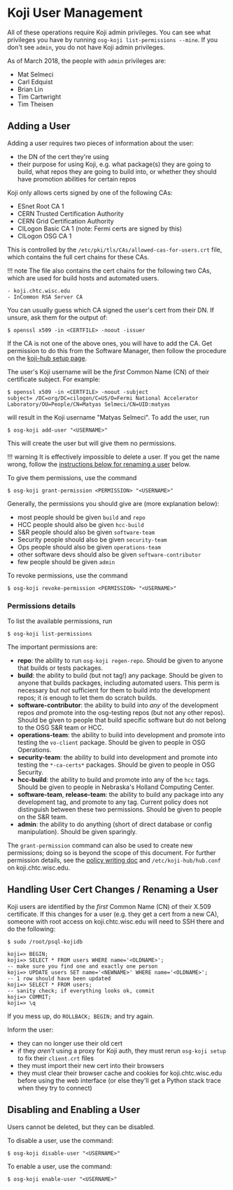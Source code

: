 Koji User Management
====================

All of these operations require Koji admin privileges.
You can see what privileges you have by running `osg-koji list-permissions --mine`.
If you don't see `admin`, you do not have Koji admin privileges.

As of March 2018, the people with `admin` privileges are:

-  Mat Selmeci
-  Carl Edquist
-  Brian Lin
-  Tim Cartwright
-  Tim Theisen


Adding a User
-------------

Adding a user requires two pieces of information about the user:

- the DN of the cert they're using
- their purpose for using Koji, e.g. what package(s) they are going to build, what repos they are going to build into,
  or whether they should have promotion abilities for certain repos

Koji only allows certs signed by one of the following CAs:

- ESnet Root CA 1
- CERN Trusted Certification Authority
- CERN Grid Certification Authority
- CILogon Basic CA 1 (note: Fermi certs are signed by this)
- CILogon OSG CA 1

This is controlled by the `/etc/pki/tls/CAs/allowed-cas-for-users.crt` file,
which contains the full cert chains for these CAs.

!!! note
    The file also contains the cert chains for the following two CAs, which are used for build hosts and automated users.

    - koji.chtc.wisc.edu
    - InCommon RSA Server CA

You can usually guess which CA signed the user's cert from their DN.
If unsure, ask them for the output of:
``` console
$ openssl x509 -in <CERTFILE> -noout -issuer
```
If the CA is not one of the above ones, you will have to add the CA.
Get permission to do this from the Software Manager, then follow the procedure on the [koji-hub setup page](https://opensciencegrid.github.io/technology/infrastructure/koji-hub-setup/#adding-cas-for-user-authentication).


The user's Koji username will be the _first_ Common Name (CN) of their certificate subject.
For example:
``` console
$ openssl x509 -in <CERTFILE> -noout -subject
subject= /DC=org/DC=cilogon/C=US/O=Fermi National Accelerator Laboratory/OU=People/CN=Matyas Selmeci/CN=UID:matyas
```
will result in the Koji username "Matyas Selmeci".
To add the user, run
``` console
$ osg-koji add-user "<USERNAME>"
```
This will create the user but will give them no permissions.

!!! warning
    It is effectively impossible to delete a user.
    If you get the name wrong, follow the [instructions below for renaming a user](#handling-user-cert-changes-renaming-a-user) below.

To give them permissions, use the command
``` console
$ osg-koji grant-permission <PERMISSION> "<USERNAME>"
```
Generally, the permissions you should give are (more explanation below):

- most people should be given `build` and `repo`
- HCC people should also be given `hcc-build`
- S&R people should also be given `software-team`
- Security people should also be given `security-team`
- Ops people should also be given `operations-team`
- other software devs should also be given `software-contributor`
- few people should be given `admin`

To revoke permissions, use the command
``` console
$ osg-koji revoke-permission <PERMISSION> "<USERNAME>"
```

### Permissions details

To list the available permissions, run
``` console
$ osg-koji list-permissions
```

The important permissions are:

- **repo**: the ability to run `osg-koji regen-repo`.
  Should be given to anyone that builds or tests packages.
- **build**: the ability to build (but not tag!) any package.
  Should be given to anyone that builds packages, including automated users.
  This perm is necessary but _not_ sufficient for them to build into the development repos;
  it _is_ enough to let them do scratch builds.
- **software-contributor**: the ability to build into _any_ of the development repos _and_ promote into the osg-testing repos (but not any other repos).
  Should be given to people that build specific software but do not belong to the OSG S&R team or HCC.
- **operations-team**: the ability to build into development and promote into testing the `vo-client` package.
  Should be given to people in OSG Operations.
- **security-team**: the ability to build into development and promote into testing the `*-ca-certs*` packages.
  Should be given to people in OSG Security.
- **hcc-build**: the ability to build and promote into any of the `hcc` tags.
  Should be given to people in Nebraska's Holland Computing Center.
- **software-team**, **release-team**: the ability to build any package into any development tag, and promote to any tag.
  Current policy does not distinguish between these two permissions.
  Should be given to people on the S&R team.
- **admin**: the ability to do anything (short of direct database or config manipulation).
  Should be given sparingly.

The `grant-permission` command can also be used to create new permissions; doing so is beyond the scope of this document.
For further permission details, see the [policy writing doc](/infrastructure/koji-policy-writing/)
and `/etc/koji-hub/hub.conf` on koji.chtc.wisc.edu.


Handling User Cert Changes / Renaming a User
--------------------------------------------

Koji users are identified by the _first_ Common Name (CN) of their X.509 certificate.
If this changes for a user (e.g. they get a cert from a new CA), someone with root access on koji.chtc.wisc.edu will
need to SSH there and do the following:

``` console
$ sudo /root/psql-kojidb
```
``` psql
koji=> BEGIN;
koji=> SELECT * FROM users WHERE name='<OLDNAME>';
-- make sure you find one and exactly one person
koji=> UPDATE users SET name='<NEWNAME>' WHERE name='<OLDNAME>';
-- 1 row should have been updated
koji=> SELECT * FROM users;
-- sanity check; if everything looks ok, commit
koji=> COMMIT;
koji=> \q
```
If you mess up, do `ROLLBACK; BEGIN;` and try again.

Inform the user:

- they can no longer use their old cert
- if they _aren't_ using a proxy for Koji auth, they must rerun `osg-koji setup` to fix their `client.crt` files
- they must import their new cert into their browsers
- they must clear their browser cache and cookies for koji.chtc.wisc.edu before using the web interface
  (or else they'll get a Python stack trace when they try to connect)


Disabling and Enabling a User
-----------------------------

Users cannot be deleted, but they can be disabled.

To disable a user, use the command:
``` console
$ osg-koji disable-user "<USERNAME>"
```
To enable a user, use the command:
``` console
$ osg-koji enable-user "<USERNAME>"
```
